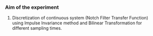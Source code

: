 ### Aim of the experiment

1. Discretization of continuous system (Notch Filter Transfer Function) using Impulse Invariance method and	Bilinear Transformation for different sampling times.
